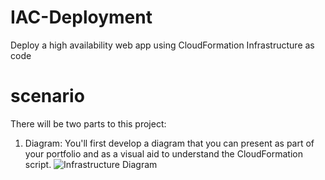 # IAC-Deployment
 Deploy a high availability web app using CloudFormation Infrastructure as code

# scenario
There will be two parts to this project:
1. Diagram: You'll first develop a diagram that you can present as part of your portfolio and as a visual aid to understand the CloudFormation script.
![Infrastructure Diagram](https://github.com/mahmudhmh/IAC-Deployment/Assets/1)
